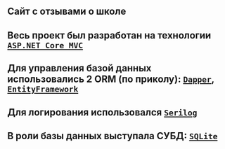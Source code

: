 ## Сайт с отзывами о школе

## Весь проект был разработан на технологии [`ASP.NET Core MVC`](https://docs.microsoft.com/ru-ru/aspnet/core/mvc/overview?view=aspnetcore-5.0)
## Для управления базой данных использовались 2 ORM (по приколу): [`Dapper`](https://github.com/DapperLib/Dapper), [`EntityFramework`](https://docs.microsoft.com/ru-ru/ef/)
## Для логирования использовался [`Serilog`](https://github.com/serilog/serilog)
## В роли базы данных выступала СУБД: [`SQLite`](https://ru.wikipedia.org/wiki/SQLite)
